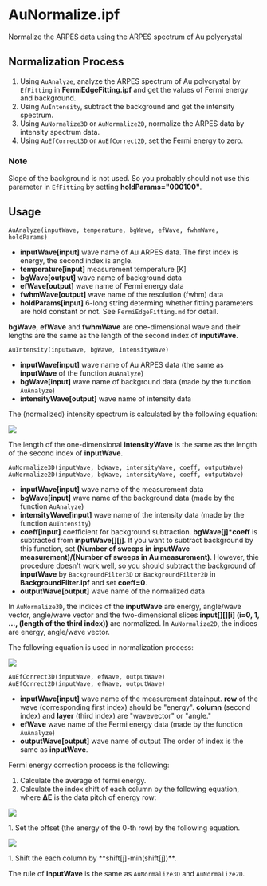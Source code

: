 # AuNormalize.ipf
Normalize the ARPES data using the ARPES spectrum of Au polycrystal

## Normalization Process
1. Using ```AuAnalyze```, analyze the ARPES spectrum of Au polycrystal by ```EfFitting``` in **FermiEdgeFitting.ipf** and get the values of Fermi energy and background.
1. Using ```AuIntensity```, subtract the background and get the intensity spectrum.
1. Using ```AuNormalize3D``` or ```AuNormalize2D```, normalize the ARPES data by intensity spectrum data.
1. Using ```AuEfCorrect3D``` or ```AuEfCorrect2D```, set the Fermi energy to zero.

### Note
Slope of the background is not used. So you probably should not use this parameter in ```EfFitting``` by setting **holdParams="000100"**.

## Usage
```
AuAnalyze(inputWave, temperature, bgWave, efWave, fwhmWave, holdParams)
```
- **inputWave[input]** wave name of Au ARPES data. The first index is energy, the second index is angle.
- **temperature[input]** measurement temperature [K]
- **bgWave[output]** wave name of background data
- **efWave[output]** wave name of Fermi energy data
- **fwhmWave[output]** wave name of the resolution (fwhm) data
- **holdParams[input]** 6-long string determing whether fitting parameters are hold constant or not. See ```FermiEdgeFitting.md``` for detail.

**bgWave**, **efWave** and **fwhmWave** are one-dimensional wave and their lengths are the same as the length of the second index of **inputWave**.

```
AuIntensity(inputwave, bgWave, intensityWave)
```
- **inputWave[input]** wave name of Au ARPES data (the same as **inputWave** of the function ```AuAnalyze```)
- **bgWave[input]** wave name of background data (made by the function ```AuAnalyze```)
- **intensityWave[output]** wave name of intensity data

The (normalized) intensity spectrum is calculated by the following equation:

<p><img src="https://latex.codecogs.com/svg.latex?\fn_cm&space;\texttt{intensity[j]}=\frac{\sum_i&space;\Bigl(\texttt{input[i][j]}-\texttt{background[j]}\Bigr)}{\sum_j&space;\texttt{intensity[j]}}"></p>

The length of the one-dimensional **intensityWave** is the same as the length of the second index of **inputWave**.

```
AuNormalize3D(inputWave, bgWave, intensityWave, coeff, outputWave)
AuNormalize2D(inputWave, bgWave, intensityWave, coeff, outputWave)
```
- **inputWave[input]** wave name of the measurement data
- **bgWave[input]** wave name of the background data (made by the function ```AuAnalyze```)
- **intensityWave[input]** wave name of the intensity data (made by the function ```AuIntensity```)
- **coeff[input]** coefficient for background subtraction. **bgWave[j]\*coeff** is subtracted from **inputWave[][j]**. If you want to subtract background by this function, set **(Number of sweeps in inputWave measurement)/(Number of sweeps in Au measurement)**. However, thie procedure doesn't work well, so you should subtract the background of **inputWave** by ```BackgroundFilter3D``` or ```BackgroundFilter2D``` in **BackgroundFilter.ipf** and set **coeff=0**.
- **outputWave[output]** wave name of the normalized data

In ```AuNormalize3D```, the indices of the **inputWave** are energy, angle/wave vector, angle/wave vector and the two-dimensional slices **input[][][i] (i=0, 1, ..., (length of the third index))** are normalized. In ```AuNormalize2D```, the indices are energy, angle/wave vector.

The following equation is used in normalization process:

<p><img src="https://latex.codecogs.com/svg.latex?\fn_cm&space;\texttt{output[i][j]}=\frac{\texttt{input[i][j]}-\texttt{background[j]}*\texttt{coeff}}{\texttt{intensity[j]}}"></p>

```
AuEfCorrect3D(inputWave, efWave, outputWave)
AuEfCorrect2D(inputWave, efWave, outputWave)
```
- **inputWave[input]** wave name of the measurement datainput. **row** of the wave (corresponding first index)  should be "energy". **column** (second index) and **layer** (third index) are "wavevector" or "angle."
- **efWave** wave name of the Fermi energy data (made by the function ```AuAnalyze```)
- **outputWave[output]** wave name of output The order of index is the same as **inputWave**.

Fermi energy correction process is the following:

1. Calculate the average of fermi energy.
1. Calculate the index shift of each column by the following equation, where **&Delta;E** is the data pitch of energy row:
<p><img src="https://latex.codecogs.com/svg.latex?\fn_cm&space;\texttt{shift[j]}=\texttt{round}\left(&space;\frac{E_\text{F,average}-\texttt{EF[j]}}{\Delta&space;\texttt{E}}\right&space;)"></p>
1. Set the offset (the energy of the 0-th row) by the following equation.
<p><img src="https://latex.codecogs.com/svg.latex?\fn_cm&space;\texttt{offset}_\text{new}=\texttt{offset}_\text{old}-E_\text{F,average}&plus;\min_j(\texttt{shift[j]})"></p>
1. Shift the each column by **shift[j]-min(shift[j])**.

The rule of **inputWave** is the same as ```AuNormalize3D``` and ```AuNormalize2D```.